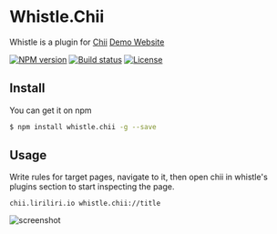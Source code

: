 # Whistle.Chii


Whistle is a plugin for [Chii](https://github.com/liriliri/chii)
[Demo Website](chii.liriliri.io)

[![NPM version][npm-image]][npm-url]
[![Build status][ci-image]][ci-url]
[![License][license-image]][npm-url]

[npm-image]: https://img.shields.io/npm/v/whistle.chii.svg
[npm-url]: https://npmjs.org/package/whistle.chii
[ci-image]: https://img.shields.io/github/workflow/status/liriliri/whistle.chii/CI?style=flat-square
[ci-url]: https://github.com/liriliri/whistle.chii/actions/workflows/main.yml
[license-image]: https://img.shields.io/npm/l/whistle.chii.svg

## Install

You can get it on npm

```bash
$ npm install whistle.chii -g --save
```

## Usage

Write rules for target pages, navigate to it, then open chii in whistle's plugins section to start inspecting the page.

```
chii.liriliri.io whistle.chii://title
```

![screenshot](https://res.liriliri.io/chii/whistle.png)
